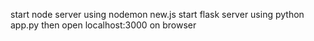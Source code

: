 start node server using nodemon new.js
start flask server using python app.py
then open localhost:3000 on browser
